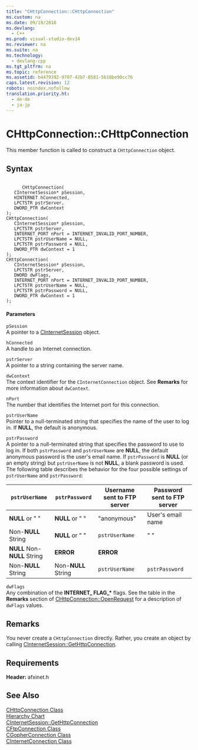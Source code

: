 ```yaml
---
title: "CHttpConnection::CHttpConnection"
ms.custom: na
ms.date: 09/19/2016
ms.devlang: 
  - C++
ms.prod: visual-studio-dev14
ms.reviewer: na
ms.suite: na
ms.technology: 
  - devlang-cpp
ms.tgt_pltfrm: na
ms.topic: reference
ms.assetid: b4479392-9707-42b7-8581-5b18be90cc76
caps.latest.revision: 12
robots: noindex,nofollow
translation.priority.ht: 
  - de-de
  - ja-jp
---
```

# CHttpConnection::CHttpConnection
This member function is called to construct a `CHttpConnection` object.  
  
## Syntax  
  
```  
  
      CHttpConnection(   
   CInternetSession* pSession,   
   HINTERNET hConnected,   
   LPCTSTR pstrServer,   
   DWORD_PTR dwContext   
);  
CHttpConnection(   
   CInternetSession* pSession,   
   LPCTSTR pstrServer,   
   INTERNET_PORT nPort = INTERNET_INVALID_PORT_NUMBER,   
   LPCTSTR pstrUserName = NULL,   
   LPCTSTR pstrPassword = NULL,   
   DWORD_PTR dwContext = 1   
);  
CHttpConnection(   
   CInternetSession* pSession,   
   LPCTSTR pstrServer,   
   DWORD dwFlags,   
   INTERNET_PORT nPort = INTERNET_INVALID_PORT_NUMBER,   
   LPCTSTR pstrUserName = NULL,   
   LPCTSTR pstrPassword = NULL,   
   DWORD_PTR dwContext = 1   
);  
```  
  
#### Parameters  
 `pSession`  
 A pointer to a [CInternetSession](../vs140/CInternetSession-Class.md) object.  
  
 `hConnected`  
 A handle to an Internet connection.  
  
 `pstrServer`  
 A pointer to a string containing the server name.  
  
 `dwContext`  
 The context identifier for the `CInternetConnection` object. See **Remarks** for more information about `dwContext`.  
  
 `nPort`  
 The number that identifies the Internet port for this connection.  
  
 `pstrUserName`  
 Pointer to a null-terminated string that specifies the name of the user to log in. If **NULL**, the default is anonymous.  
  
 `pstrPassword`  
 A pointer to a null-terminated string that specifies the password to use to log in. If both `pstrPassword` and `pstrUserName` are **NULL**, the default anonymous password is the user's email name. If `pstrPassword` is **NULL** (or an empty string) but `pstrUserName` is not **NULL**, a blank password is used. The following table describes the behavior for the four possible settings of `pstrUserName` and `pstrPassword`:  
  
|`pstrUserName`|`pstrPassword`|Username sent to FTP server|Password sent to FTP server|  
|--------------------|--------------------|---------------------------------|---------------------------------|  
|**NULL** or " "|**NULL** or " "|"anonymous"|User's email name|  
|Non-**NULL** String|**NULL** or " "|`pstrUserName`|" "|  
|**NULL** Non-**NULL** String|**ERROR**|**ERROR**||  
|Non-**NULL** String|Non-**NULL** String|`pstrUserName`|`pstrPassword`|  
  
 `dwFlags`  
 Any combination of the **INTERNET_ FLAG_\*** flags. See the table in the **Remarks** section of [CHttpConnection::OpenRequest](../vs140/CHttpConnection--OpenRequest.md) for a description of `dwFlags` values.  
  
## Remarks  
 You never create a `CHttpConnection` directly. Rather, you create an object by calling [CInternetSession::GetHttpConnection](../vs140/CInternetSession--GetHttpConnection.md).  
  
## Requirements  
 **Header:** afxinet.h  
  
## See Also  
 [CHttpConnection Class](../vs140/CHttpConnection-Class.md)   
 [Hierarchy Chart](../vs140/Hierarchy-Chart.md)   
 [CInternetSession::GetHttpConnection](../vs140/CInternetSession--GetHttpConnection.md)   
 [CFtpConnection Class](../vs140/CFtpConnection-Class.md)   
 [CGopherConnection Class](../vs140/CGopherConnection-Class.md)   
 [CInternetConnection Class](../vs140/CInternetConnection-Class.md)